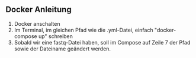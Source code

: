 ## Docker Anleitung
1. Docker anschalten
2. Im Terminal, im gleichen Pfad wie die .yml-Datei, einfach "docker-compose up" schreiben
3. Sobald wir eine fastq-Datei haben, soll im Compose auf Zeile 7 der Pfad sowie der Dateiname geändert werden. 
